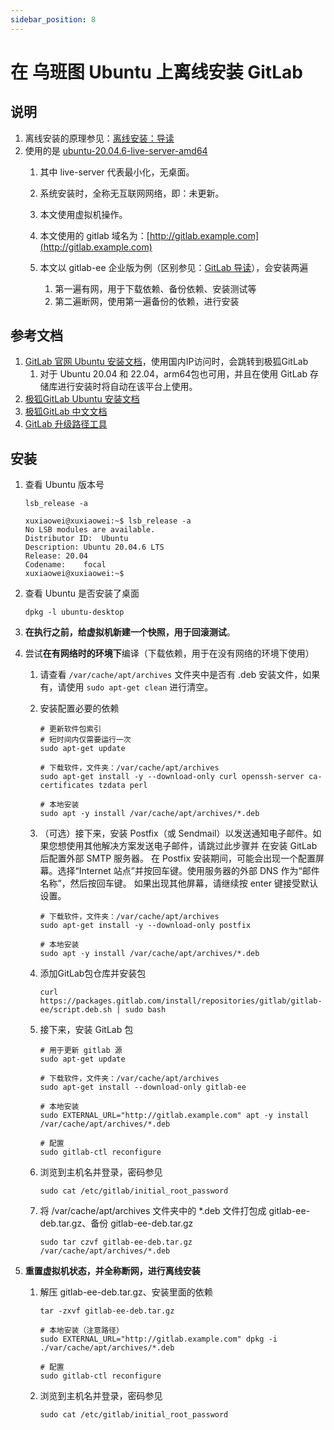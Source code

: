 ```yaml
---
sidebar_position: 8
---
```


# 在 乌班图 Ubuntu 上离线安装 GitLab

## 说明

1. 离线安装的原理参见：[离线安装：导读](/docs/offline/guide.md)
2. 使用的是 [ubuntu-20.04.6-live-server-amd64](https://releases.ubuntu.com/20.04/ubuntu-20.04.6-live-server-amd64.iso)
    1. 其中 live-server 代表最小化，无桌面。
    2. 系统安装时，全称无互联网网络，即：未更新。
    3. 本文使用虚拟机操作。
    4. 本文使用的 gitlab 域名为：[http://gitlab.example.com](http://gitlab.example.com)
    5. 本文以 gitlab-ee 企业版为例（区别参见：[GitLab 导读](/docs/guide/gitlab.md)），会安装两遍

        1. 第一遍有网，用于下载依赖、备份依赖、安装测试等
        2. 第二遍断网，使用第一遍备份的依赖，进行安装

## 参考文档

1. [GitLab 官网 Ubuntu 安装文档](https://about.gitlab.com/install/#ubuntu)，使用国内IP访问时，会跳转到极狐GitLab
    1. 对于 Ubuntu 20.04 和 22.04，arm64包也可用，并且在使用 GitLab 存储库进行安装时将自动在该平台上使用。
2. [极狐GitLab Ubuntu 安装文档](https://gitlab.cn/install/#ubuntu)
3. [极狐GitLab 中文文档](https://docs.gitlab.cn/)
4. [GitLab 升级路径工具](https://gitlab-com.gitlab.io/support/toolbox/upgrade-path/)

## 安装

1. 查看 Ubuntu 版本号

   ```shell
   lsb_release -a
   ```

   ```shell
   xuxiaowei@xuxiaowei:~$ lsb_release -a
   No LSB modules are available.
   Distributor ID:	Ubuntu
   Description:	Ubuntu 20.04.6 LTS
   Release:	20.04
   Codename:	focal
   xuxiaowei@xuxiaowei:~$ 
   ```

2. 查看 Ubuntu 是否安装了桌面

   ```shell
   dpkg -l ubuntu-desktop
   ```

3. **在执行之前，给虚拟机新建一个快照，用于回滚测试**。
4. 尝试**在有网络时的环境下**编译（下载依赖，用于在没有网络的环境下使用）
    1. 请查看 `/var/cache/apt/archives` 文件夹中是否有 .deb 安装文件，如果有，请使用 `sudo apt-get clean` 进行清空。
    2. 安装配置必要的依赖

       ```shell
       # 更新软件包索引
       # 短时间内仅需要运行一次
       sudo apt-get update
       
       # 下载软件，文件夹：/var/cache/apt/archives
       sudo apt-get install -y --download-only curl openssh-server ca-certificates tzdata perl
       
       # 本地安装
       sudo apt -y install /var/cache/apt/archives/*.deb
       ```

    3. （可选）接下来，安装 Postfix（或 Sendmail）以发送通知电子邮件。如果您想使用其他解决方案发送电子邮件，请跳过此步骤并 在安装
       GitLab 后配置外部 SMTP 服务器。
       在 Postfix 安装期间，可能会出现一个配置屏幕。选择“Internet 站点”并按回车键。使用服务器的外部 DNS 作为“邮件名称”，然后按回车键。
       如果出现其他屏幕，请继续按 enter 键接受默认设置。

        ```shell
        # 下载软件，文件夹：/var/cache/apt/archives
        sudo apt-get install -y --download-only postfix
        
        # 本地安装
        sudo apt -y install /var/cache/apt/archives/*.deb
        ```

    4. 添加GitLab包仓库并安装包

         ```shell
         curl https://packages.gitlab.com/install/repositories/gitlab/gitlab-ee/script.deb.sh | sudo bash
         ```

    5. 接下来，安装 GitLab 包

         ```shell
         # 用于更新 gitlab 源
         sudo apt-get update
         
         # 下载软件，文件夹：/var/cache/apt/archives
         sudo apt-get install --download-only gitlab-ee
         
         # 本地安装
         sudo EXTERNAL_URL="http://gitlab.example.com" apt -y install /var/cache/apt/archives/*.deb
         
         # 配置
         sudo gitlab-ctl reconfigure
         ```

    6. 浏览到主机名并登录，密码参见

         ```shell
         sudo cat /etc/gitlab/initial_root_password
         ```

    7. 将 /var/cache/apt/archives 文件夹中的 *.deb 文件打包成 gitlab-ee-deb.tar.gz、备份 gitlab-ee-deb.tar.gz

         ```shell
         sudo tar czvf gitlab-ee-deb.tar.gz /var/cache/apt/archives/*.deb
         ```

5. **重置虚拟机状态，并全称断网，进行离线安装**

    1. 解压 gitlab-ee-deb.tar.gz、安装里面的依赖

        ```shell
        tar -zxvf gitlab-ee-deb.tar.gz
        
        # 本地安装（注意路径）
        sudo EXTERNAL_URL="http://gitlab.example.com" dpkg -i ./var/cache/apt/archives/*.deb
        
        # 配置
        sudo gitlab-ctl reconfigure
        ```

    2. 浏览到主机名并登录，密码参见

         ```shell
         sudo cat /etc/gitlab/initial_root_password
         ```
